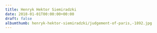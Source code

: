 ```yaml
---
title: Henryk Hektor Siemiradzki
date: 2018-01-01T00:00:00+00:00
draft: false
albumthumb: henryk-hektor-siemiradzki/judgement-of-paris,-1892.jpg
---
```


